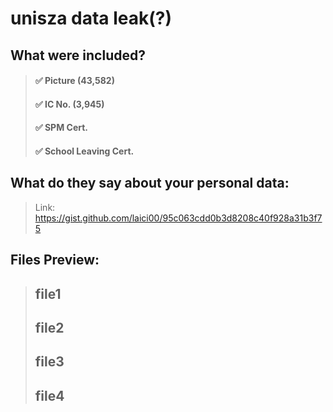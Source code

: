 
# unisza data leak(?)

## What were included?

> #### ✅ Picture   (43,582)
> #### ✅ IC No.   (3,945)
> #### ✅ SPM Cert.     
> #### ✅ School Leaving Cert.   




## What do they say about your personal data:
> Link: https://gist.github.com/laici00/95c063cdd0b3d8208c40f928a31b3f75

## Files Preview:

>  ## file1
>  ## file2
>  ## file3
>  ## file4
